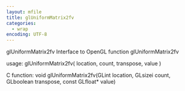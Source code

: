 ```yaml
---
layout: mfile
title: glUniformMatrix2fv
categories:
  - wrap
encoding: UTF-8
---
```


glUniformMatrix2fv  Interface to OpenGL function glUniformMatrix2fv

usage:  glUniformMatrix2fv( location, count, transpose, value )

C function:  void glUniformMatrix2fv(GLint location, GLsizei count, GLboolean transpose, const GLfloat\* value)